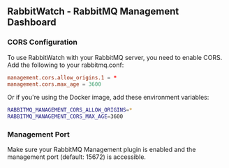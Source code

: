 ## RabbitWatch - RabbitMQ Management Dashboard

### CORS Configuration

To use RabbitWatch with your RabbitMQ server, you need to enable CORS. Add the following to your rabbitmq.conf:

```conf
management.cors.allow_origins.1 = *
management.cors.max_age = 3600
```

Or if you're using the Docker image, add these environment variables:

```bash
RABBITMQ_MANAGEMENT_CORS_ALLOW_ORIGINS=*
RABBITMQ_MANAGEMENT_CORS_MAX_AGE=3600
```

### Management Port

Make sure your RabbitMQ Management plugin is enabled and the management port (default: 15672) is accessible.